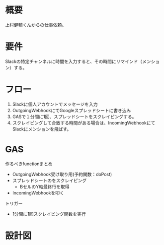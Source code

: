# 概要
上村健輔くんからの仕事依頼。

# 要件
Slackの特定チャンネルに時間を入力すると、その時間にリマインド（メンション）する。

# フロー
1. Slackに個人アカウントでメッセージを入力
2. OutgoingWebhookにてGoogleスプレッドシートに書き込み
3. GASで１分間に1回、スプレッドシートをスクレイピングする。
4. スクレイピングして合致する時間がある場合は、IncomingWebhookにてSlackにメンションを飛ばす。

# GAS
作るべきfunctionまとめ
- OutgoingWebhook受け取り用(予約関数：doPost)
- スプレッドシートのをスクレイピング
  - BセルのY軸最終行を取得
- IncomingWebhookを叩く

トリガー
- 1分間に1回スクレイピング関数を実行

# 設計図
